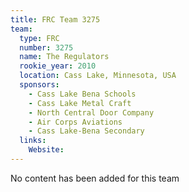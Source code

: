```yaml
---
title: FRC Team 3275
team:
  type: FRC
  number: 3275
  name: The Regulators
  rookie_year: 2010
  location: Cass Lake, Minnesota, USA
  sponsors:
    - Cass Lake Bena Schools
    - Cass Lake Metal Craft
    - North Central Door Company
    - Air Corps Aviations
    - Cass Lake-Bena Secondary
  links:
    Website: 
---
```

No content has been added for this team